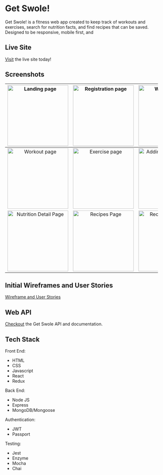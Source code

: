 # Get Swole!

Get Swole! is a fitness web app created to keep track of workouts and exercises, search for nutrition facts, and find recipes that can be saved. Designed to be responsive, mobile first, and 

## Live Site
[Visit](https://get-swole-app.herokuapp.com/) the live site today!

## Screenshots

|<img alt ='Landing page' src='https://live.staticflickr.com/65535/48195731501_0cf1fcbe6b_z.jpg' width='200'>|<img alt ='Registration page' src='https://live.staticflickr.com/65535/48195776632_87e718016a_z.jpg' width='200'>|<img alt ='Workout Page' src='https://live.staticflickr.com/65535/48195810976_f2f0f5738a_z.jpg' width='200'>|<img alt ='Navigation' src='https://live.staticflickr.com/65535/48195731621_5f5308b214_z.jpg' width='200'>|
|:---:|:---:|:---:|:---:|
|<img alt ='Workout page' src='https://live.staticflickr.com/65535/48195731766_f9bd6f8b96_z.jpg' width='200'>|<img alt ='Exercise page' src='https://live.staticflickr.com/65535/48195776512_3697389783_z.jpg' width='200'>|<img alt ='Adding Exercise Page' src='https://live.staticflickr.com/65535/48195731696_b88e347d59_z.jpg' width='200'>|<img alt ='Nutrition Page' src='https://live.staticflickr.com/65535/48195776437_6a4387b98e_z.jpg' width='200'>|
|<img alt ='Nutrition Detail Page' src='https://live.staticflickr.com/65535/48195776802_ca737d0b4e_z.jpg' width='200'>|<img alt ='Recipes Page' src='https://live.staticflickr.com/65535/48195731471_fe2a8778d5_z.jpg' width='200'>|<img alt ='Recipe Detail Page' src='https://live.staticflickr.com/65535/48195731986_4d460cd524_z.jpg' width='200'>|<img alt ='My Recipes Page' src='https://live.staticflickr.com/65535/48195776707_cb2d11a2da_z.jpg' width='200'>|

## Initial Wireframes and User Stories
[Wireframe and User Stories](https://github.com/tranpeter08/getSwole-wireframes-stories)

## Web API
[Checkout](https://github.com/tranpeter08/GetSwole-API) the Get Swole API and documentation.

## Tech Stack

Front End:
- HTML
- CSS
- Javascript
- React
- Redux

Back End:
- Node JS
- Express
- MongoDB/Mongoose

Authentication:
- JWT
- Passport

Testing:
- Jest
- Enzyme
- Mocha
- Chai
